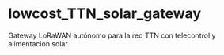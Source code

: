 # lowcost_TTN_solar_gateway
Gateway LoRaWAN autónomo para la red TTN con telecontrol y alimentación solar.
